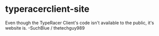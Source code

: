 # typeracerclient-site
Even though the TypeRacer Client's code isn't available to the public, it's website is.
-SuchBlue / thetechguy989
